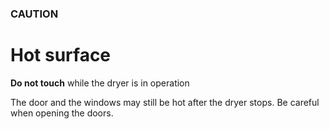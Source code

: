### CAUTION

# Hot surface

**Do not touch** while the dryer is in operation

The door and the windows may still be hot after the dryer stops. Be careful when opening the doors.
